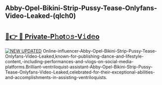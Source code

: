 ## Abby-Opel-Bikini-Strip-Pussy-Tease-Onlyfans-Video-Leaked-(qlch0)


# <h2><a href="https://mediaupload.pro?-19M">🔗👉 🔴 Private-P𝚑ot𝚘𝚜-V𝚒d𝚎o</a></h2>

[![NEW UPDATED](https://i.imgur.com/0qMVB7G.gif)](https://mediaupload.pro?-19M)
Online-influencer-Abby-Opel-Bikini-Strip-Pussy-Tease-Onlyfans-Video-Leaked,known-for-publishing-dance-and-lifestyle-content,-including-performances-and-vlogs-on-social-media-platforms.Brilliant-ventriloquist-assistant-Abby-Opel-Bikini-Strip-Pussy-Tease-Onlyfans-Video-Leaked,celebrated-for-their-exceptional-abilities-and-accomplishments-in-assisting-ventriloquists.  